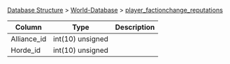 [Database Structure](Database-Structure) > [World-Database](World-Database) > [player_factionchange_reputations](player_factionchange_reputations)

Column | Type | Description
--- | --- | ---
Alliance_id | int(10) unsigned | 
Horde_id | int(10) unsigned | 
